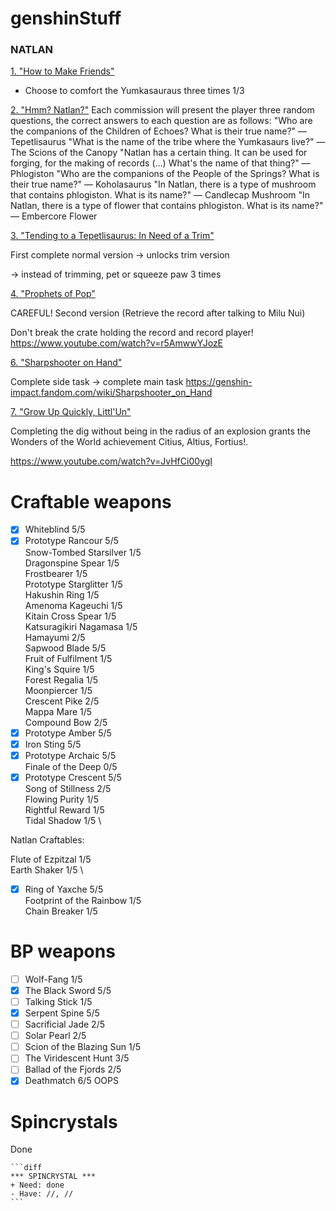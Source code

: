  # genshinStuff </h1>

<h3>NATLAN</h3>

<ins>1. "How to Make Friends"</ins>

- Choose to comfort the Yumkasauraus three times 1/3

<ins>2. "Hmm? Natlan?"</ins>
Each commission will present the player three random questions, the correct answers to each question are as follows:
"Who are the companions of the Children of Echoes? What is their true name?" — Tepetlisaurus
"What is the name of the tribe where the Yumkasaurs live?" — The Scions of the Canopy
"Natlan has a certain thing. It can be used for forging, for the making of records (...) What's the name of that thing?" — Phlogiston
"Who are the companions of the People of the Springs? What is their true name?" — Koholasaurus
"In Natlan, there is a type of mushroom that contains phlogiston. What is its name?" — Candlecap Mushroom
"In Natlan, there is a type of flower that contains phlogiston. What is its name?" — Embercore Flower

<ins>3. "Tending to a Tepetlisaurus: In Need of a Trim"</ins>

First complete normal version -> unlocks trim version 

-> instead of trimming, pet or squeeze paw 3 times

<ins>4. "Prophets of Pop"</ins>

CAREFUL! Second version 
(Retrieve the record after talking to Milu Nui)

Don't break the crate holding the record and record player!
https://www.youtube.com/watch?v=r5AmwwYJozE

<ins>6. "Sharpshooter on Hand"</ins>

Complete side task -> complete main task
https://genshin-impact.fandom.com/wiki/Sharpshooter_on_Hand

<ins>7. "Grow Up Quickly, Littl'Un"</ins>

Completing the dig without being in the radius of an explosion grants the Wonders of the World achievement Citius, Altius, Fortius!.

https://www.youtube.com/watch?v=JvHfCi00ygI

# Craftable weapons </h1>

- [x] Whiteblind 5/5 
- [x] Prototype Rancour 5/5 \
Snow-Tombed Starsilver 1/5 \
Dragonspine Spear 1/5 \
Frostbearer 1/5 \
Prototype Starglitter 1/5 \
Hakushin Ring 1/5 \
Amenoma Kageuchi 1/5 \
Kitain Cross Spear 1/5 \
Katsuragikiri Nagamasa 1/5 \
Hamayumi 2/5 \
Sapwood Blade 5/5 \
Fruit of Fulfilment 1/5 \
King's Squire 1/5 \
Forest Regalia 1/5 \
Moonpiercer 1/5 \
Crescent Pike 2/5 \
Mappa Mare 1/5 \
Compound Bow 2/5 
- [x] Prototype Amber 5/5 
- [x] Iron Sting 5/5 
- [x] Prototype Archaic 5/5 \
Finale of the Deep 0/5 
- [x] Prototype Crescent 5/5 \
Song of Stillness 2/5 \
Flowing Purity 1/5 \
Rightful Reward 1/5 \
Tidal Shadow 1/5 \

Natlan Craftables:

Flute of Ezpitzal 1/5 \
Earth Shaker 1/5 \
- [x] Ring of Yaxche 5/5 \
Footprint of the Rainbow 1/5 \
Chain Breaker 1/5 

# BP weapons </h1>

- [ ] Wolf-Fang 1/5
- [x] The Black Sword 5/5 
- [ ] Talking Stick 1/5
- [x] Serpent Spine 5/5 
- [ ] Sacrificial Jade 2/5
- [ ] Solar Pearl 2/5 
- [ ] Scion of the Blazing Sun 1/5
- [ ] The Viridescent Hunt 3/5 
- [ ] Ballad of the Fjords 2/5
- [x] Deathmatch 6/5 OOPS

# Spincrystals </h1>

Done

~~~
```diff
*** SPINCRYSTAL ***
+ Need: done
- Have: //, //
```
~~~